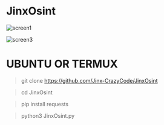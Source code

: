 # JinxOsint
![screen1](https://user-images.githubusercontent.com/115872953/216428175-135475db-aec2-44b8-9491-9229f39f2e14.png)

![screen3](https://user-images.githubusercontent.com/115872953/216691059-be3b2a22-d8f6-4c26-a6e0-3bb53c7998fb.png)

# UBUNTU OR TERMUX

>git clone https://github.com/Jinx-CrazyCode/JinxOsint

>cd JinxOsint

>pip install requests

>python3 JinxOsint.py

